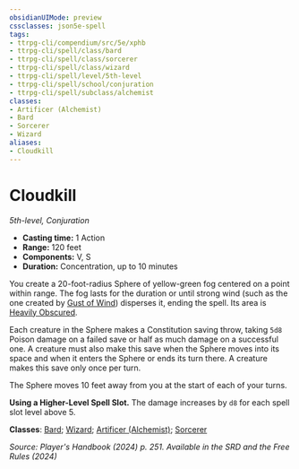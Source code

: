```yaml
---
obsidianUIMode: preview
cssclasses: json5e-spell
tags:
- ttrpg-cli/compendium/src/5e/xphb
- ttrpg-cli/spell/class/bard
- ttrpg-cli/spell/class/sorcerer
- ttrpg-cli/spell/class/wizard
- ttrpg-cli/spell/level/5th-level
- ttrpg-cli/spell/school/conjuration
- ttrpg-cli/spell/subclass/alchemist
classes:
- Artificer (Alchemist)
- Bard
- Sorcerer
- Wizard
aliases:
- Cloudkill
---
```

# Cloudkill
*5th-level, Conjuration*  


- **Casting time:** 1 Action
- **Range:** 120 feet
- **Components:** V, S
- **Duration:** Concentration, up to 10 minutes

You create a 20-foot-radius Sphere of yellow-green fog centered on a point within range. The fog lasts for the duration or until strong wind (such as the one created by [Gust of Wind](Інструменти%20ДМ/CLI/spells/gust-of-wind-xphb.md)) disperses it, ending the spell. Its area is [Heavily Obscured](Інструменти%20ДМ/CLI/rules/variant-rules/heavily-obscured-xphb.md).

Each creature in the Sphere makes a Constitution saving throw, taking `5d8` Poison damage on a failed save or half as much damage on a successful one. A creature must also make this save when the Sphere moves into its space and when it enters the Sphere or ends its turn there. A creature makes this save only once per turn.

The Sphere moves 10 feet away from you at the start of each of your turns.

**Using a Higher-Level Spell Slot.** The damage increases by `d8` for each spell slot level above 5.

**Classes**: [Bard](Інструменти%20ДМ/CLI/lists/list-spells-classes-bard.md); [Wizard](Інструменти%20ДМ/CLI/lists/list-spells-classes-wizard.md); [Artificer (Alchemist)](Інструменти%20ДМ/CLI/lists/list-spells-classes-alchemist-tce.md "subclass=TCE;class=TCE"); [Sorcerer](Інструменти%20ДМ/CLI/lists/list-spells-classes-sorcerer.md)

*Source: Player's Handbook (2024) p. 251. Available in the <span title='Systems Reference Document (5.2)'>SRD</span> and the Free Rules (2024)*